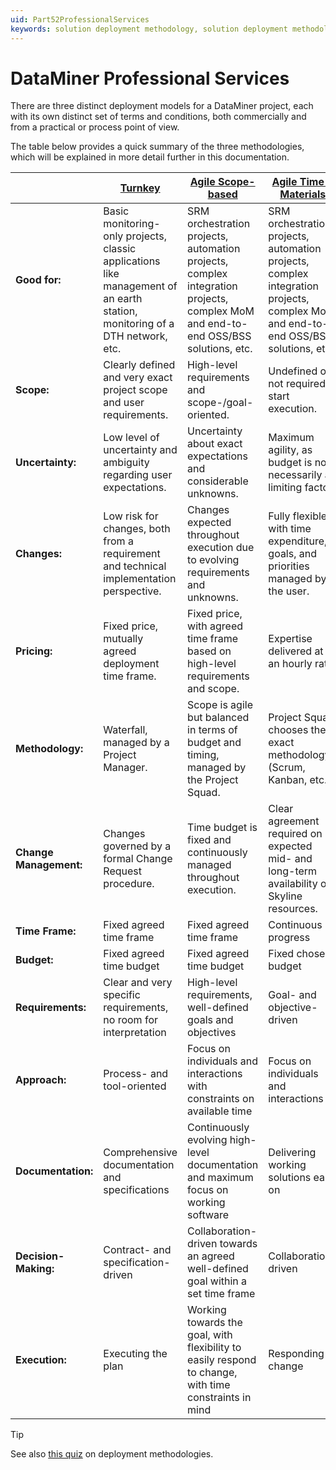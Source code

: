 ```yaml
---
uid: Part52ProfessionalServices
keywords: solution deployment methodology, solution deployment methodologies
---
```


# DataMiner Professional Services

There are three distinct deployment models for a DataMiner project, each with its own distinct set of terms and conditions, both commercially and from a practical or process point of view. 

The table below provides a quick summary of the three methodologies, which will be explained in more detail further in this documentation.

| | [Turnkey](xref:Turnkey_Methodology) | [Agile Scope-based](xref:Agile_Scope-Based_Methodology) | [Agile Time & Materials](xref:Agile_Time_Materials_Methodology) |
|--|---------|------------------|----------------------|
| **Good for:** | Basic monitoring-only projects, classic applications like management of an earth station, monitoring of a DTH network, etc. | SRM orchestration projects, automation projects, complex integration projects, complex MoM and end-to-end OSS/BSS solutions, etc. | SRM orchestration projects, automation projects, complex integration projects, complex MoM and end-to-end OSS/BSS solutions, etc. |
| **Scope:** | Clearly defined and very exact project scope and user requirements. | High-level requirements and scope-/goal-oriented. | Undefined or not required to start execution. |
| **Uncertainty:** | Low level of uncertainty and ambiguity regarding user expectations. | Uncertainty about exact expectations and considerable unknowns. | Maximum agility, as budget is not necessarily a limiting factor. |
| **Changes:** | Low risk for changes, both from a requirement and technical implementation perspective. | Changes expected throughout execution due to evolving requirements and unknowns. | Fully flexible, with time expenditure, goals, and priorities managed by the user. |
| **Pricing:** | Fixed price, mutually agreed deployment time frame. | Fixed price, with agreed time frame based on high-level requirements and scope. | Expertise delivered at an hourly rate. |
| **Methodology:** | Waterfall, managed by a Project Manager. | Scope is agile but balanced in terms of budget and timing, managed by the Project Squad. | Project Squad chooses the exact methodology (Scrum, Kanban, etc.). |
| **Change Management:** | Changes governed by a formal Change Request procedure. | Time budget is fixed and continuously managed throughout execution. | Clear agreement required on expected mid- and long-term availability of Skyline resources. |
| **Time Frame:** | Fixed agreed time frame | Fixed agreed time frame | Continuous progress |
| **Budget:** | Fixed agreed time budget | Fixed agreed time budget | Fixed chosen budget |
| **Requirements:** | Clear and very specific requirements, no room for interpretation | High-level requirements, well-defined goals and objectives | Goal- and objective-driven |
| **Approach:** | Process- and tool-oriented | Focus on individuals and interactions with constraints on available time | Focus on individuals and interactions |
| **Documentation:** | Comprehensive documentation and specifications | Continuously evolving high-level documentation and maximum focus on working software | Delivering working solutions early on |
| **Decision-Making:** | Contract- and specification-driven | Collaboration-driven towards an agreed well-defined goal within a set time frame | Collaboration-driven |
| **Execution:** | Executing the plan | Working towards the goal, with flexibility to easily respond to change, with time constraints in mind | Responding to change |


> [!TIP]
> See also [this quiz](https://community.dataminer.services/quizzes/agile-deployment-methodologies/) on deployment methodologies.
